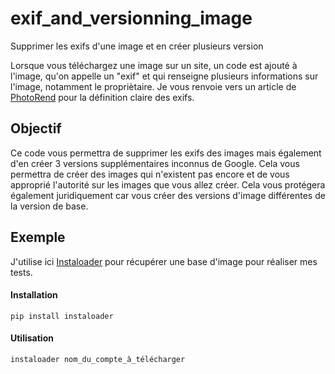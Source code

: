 # exif_and_versionning_image
Supprimer les exifs d'une image et en créer plusieurs version

Lorsque vous téléchargez une image sur un site, un code est ajouté à l'image, qu'on appelle un "exif" et qui renseigne plusieurs informations sur l'image, notamment le propriètaire. Je vous renvoie vers un article de [PhotoRend](https://phototrend.fr/2011/04/mp-87-technique-photo-exifs/) pour la définition claire des exifs.

## Objectif

Ce code vous permettra de supprimer les exifs des images mais également d'en créer 3 versions supplémentaires inconnus de Google.
Cela vous permettra de créer des images qui n'existent pas encore et de vous approprié l'autorité sur les images que vous allez créer.
Cela vous protégera également juridiquement car vous créer des versions d'image différentes de la version de base.

## Exemple

J'utilise ici [Instaloader](https://instaloader.github.io/) pour récupérer une base d'image pour réaliser mes tests.

#### Installation

```
pip install instaloader 
```

#### Utilisation

```
instaloader nom_du_compte_à_télécharger
```